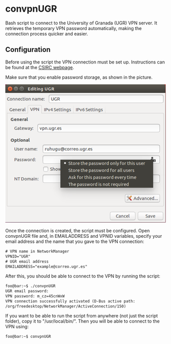 # convpnUGR
Bash script to connect to the University of Granada (UGR) VPN server. It retrieves the temporary VPN password automatically, making the connection process quicker and easier.

## Configuration
Before using the script the VPN connection must be set up. Instructions can be found at the [CSIRC webpage](https://csirc.ugr.es/informatica/RedUGR/VPN/ConfVPN/VPN-Linux.html).

Make sure that you enable password storage, as shown in the picture.

![Password storage settings](https://github.com/ruhugu/convpnUGR/blob/master/storepassword.png)

Once the connection is created, the script must be configured. Open convpnUGR file and, in EMAILADDRESS and VPNID variables, specify your email address and the name that you gave to the VPN connection:
```
# VPN name in NetworkManager
VPNID="UGR"
# UGR email address
EMAILADDRESS="example@correo.ugr.es"
```

After this, you should be able to connect to the VPN by running the script:
```console
foo@bar:~$ ./convpnUGR
UGR email password:  
VPN password: m_cz=45cnWxW
VPN connection successfully activated (D-Bus active path: /org/freedesktop/NetworkManager/ActiveConnection/150)
```

If you want to be able to run the script from anywhere (not just the script folder), copy it to "/usr/local/bin/". Then you will be able to connect to the VPN using:
```console
foo@bar:~$ convpnUGR
```

